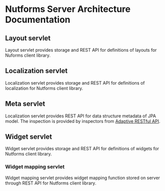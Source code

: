 # Nutforms Server Architecture Documentation

## Layout servlet

Layout servlet provides storage and REST API
for definitions of layouts for Nuforms client
library.

## Localization servlet

Localization servlet provides storage and
REST API for definitions of localization
for Nutforms client library.

## Meta servlet

Localization servlet provides REST API
for data structure metadata of JPA model.
The inspection is provided by inspectors
from [Adaptive RESTful API](https://travis-ci.org/jSquirrel/adaptive-restful-api).

## Widget servlet

Widget servlet provides storage and
REST API for definitions of widgets
for Nutforms client library.

### Widget mapping servlet

Widget mapping servlet provides
widget mapping function stored
on server through REST API
for Nutforms client library.
